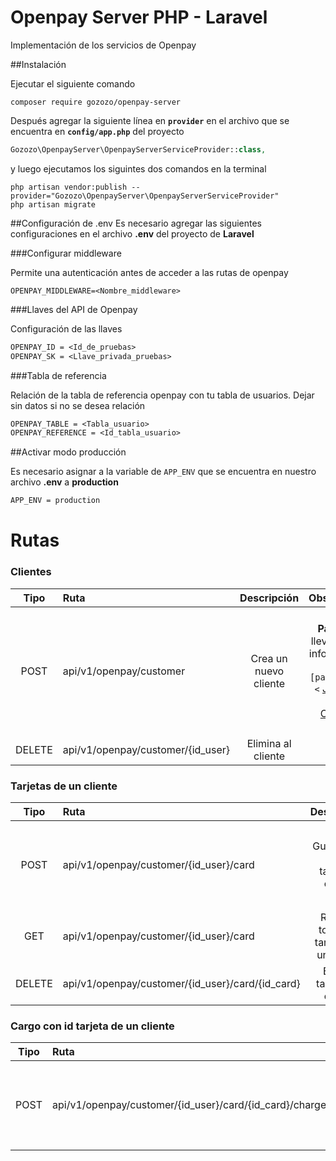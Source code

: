 # Openpay Server PHP - Laravel

Implementación de los servicios de Openpay 

##Instalación

Ejecutar el siguiente comando

```console
composer require gozozo/openpay-server
```
Después agregar la siguiente línea  en **`provider`** en el archivo que se encuentra en **`config/app.php`** del proyecto

```php
Gozozo\OpenpayServer\OpenpayServerServiceProvider::class,
```

y luego ejecutamos los siguintes dos comandos en la terminal
```console
php artisan vendor:publish --provider="Gozozo\OpenpayServer\OpenpayServerServiceProvider"
php artisan migrate
```

##Configuración de .env
Es necesario agregar las siguientes configuraciones en el archivo **.env** del proyecto de **Laravel**

###Configurar middleware 

Permite una autenticación antes de acceder a las rutas de openpay
```
OPENPAY_MIDDLEWARE=<Nombre_middleware>
```
###Llaves del API de Openpay

Configuración de las llaves 
```txt
OPENPAY_ID = <Id_de_pruebas>
OPENPAY_SK = <Llave_privada_pruebas>
```

###Tabla de referencia

Relación de la tabla de referencia openpay con tu tabla de usuarios. Dejar sin datos si no se desea relación
```txt
OPENPAY_TABLE = <Tabla_usuario>
OPENPAY_REFERENCE = <Id_tabla_usuario>
```

##Activar modo producción 

Es necesario asignar a la variable de `APP_ENV`  que se encuentra en nuestro archivo **.env** a **production**
```txt
APP_ENV = production
```

# Rutas

### Clientes

|   Tipo   |  Ruta  |     Descripción     |  Observaciones  |  Ejemplo  |
|  :----:  |  :---- |  :--------------:   |      :----:     |  :----:   |
|   POST   | api/v1/openpay/customer | Crea un nuevo cliente | **Parameters** lleva el json de información del cliente:  ```[parameters] = <``` [Json nuevo cliente Openpay]  ```>``` | **url :** ` http://ejemplo.com/api/v1/openpay/customer/` **datos :** `"{"external_id" : "","name" : "customer name","last_name" : "","email" : "customer_email@me.com","requires_account" : false,"phone_number" : "44209087654","address" : {"line1" : "Calle 10","line2" : "col. san pablo","line3" : "entre la calle 1 y la 2","state" : "Queretaro","city" : "Queretaro","postal_code" : "76000","country_code" : "MX"}}"` |
|  DELETE  | api/v1/openpay/customer/{id_user} | Elimina al cliente | - | **url :** ` http://ejemplo.com/api/v1/openpay/customer/1 ` |

### Tarjetas de un cliente

|  Tipo  |  Ruta  |     Descripción     |  Observaciones  |   Ejemplo   |
| :----: |  :---- |  :--------------:   |      :----:     |   :----:    |
|  POST  | api/v1/openpay/customer/{id_user}/card | Guarda una nueve tarjeta al cliente | **Parameters** lleva el json de información del tarjeta:  ```[parameters] = <``` [Json nueva tarjeta]  ```>``` | **url :** ` http://ejemplo.com/api/v1/openpay/customer/1/card `  **datos :** `"{"card_number":"4111111111111111","holder_name":"Juan Perez Ramirez","expiration_year":"20","expiration_month":"12","cvv2":"110"}"` |
|   GET  | api/v1/openpay/customer/{id_user}/card | Regresa todas las tarjetas de un cliente  | - | **url :** ` http://ejemplo.com/api/v1/openpay/customer/1/card ` |
| DELETE | api/v1/openpay/customer/{id_user}/card/{id_card} | Elimina tarjeta del cliente | - |  **url :** ` http://ejemplo.com/api/v1/openpay/customer/1/card/aarwcowd2iuaxfsv5c70 ` |

### Cargo con id tarjeta de un cliente

|  Tipo  |  Ruta  |     Descripción     |  Observaciones  |  Ejemplo  |
| :----: |  :---- |  :--------------:   |     :----:      |  :----:   |
|  POST  | api/v1/openpay/customer/{id_user}/card/{id_card}/charge | Crea un cargo a tarjeta ya guardada | **Parameters** lleva el json de información del cargo:  ```[parameters] = <``` [Json nuevo cargo]  ```>``` | **url :** ` http://ejemplo.com/api/v1/openpay/customer/1/card/kqgykn96i7bcs1wwhvgw/charge `  **datos :** `"{"source_id" : "kqgykn96i7bcs1wwhvgw","method" : "card","amount" : 100,"currency" : "MXN","description" : "Cargo inicial a mi cuenta","order_id" : "oid-00051","device_session_id" : "kR1MiQhz2otdIuUlQkbEyitIqVMiI16f"}"` |

[Json nuevo cliente Openpay]:<http://www.openpay.mx/docs/api/?php#crear-un-nuevo-cliente>
[Json nueva tarjeta]:<http://www.openpay.mx/docs/api/?php#crear-una-tarjeta>
[Json nuevo cargo]:<http://www.openpay.mx/docs/api/?php#con-id-de-tarjeta-o-token>